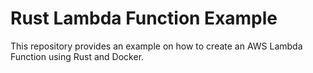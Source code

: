 # Rust Lambda Function Example

This repository provides an example on how to create an AWS Lambda Function 
using Rust and Docker.